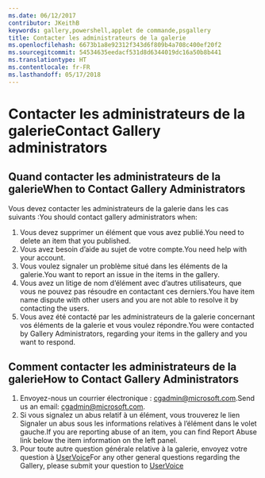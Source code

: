 ```yaml
---
ms.date: 06/12/2017
contributor: JKeithB
keywords: gallery,powershell,applet de commande,psgallery
title: Contacter les administrateurs de la galerie
ms.openlocfilehash: 6673b1a8e92312f343d6f809b4a708c400ef20f2
ms.sourcegitcommit: 54534635eedacf531d8d6344019dc16a50b8b441
ms.translationtype: HT
ms.contentlocale: fr-FR
ms.lasthandoff: 05/17/2018
---
```

# <a name="contact-gallery-administrators"></a><span data-ttu-id="12a10-103">Contacter les administrateurs de la galerie</span><span class="sxs-lookup"><span data-stu-id="12a10-103">Contact Gallery administrators</span></span>

## <a name="when-to-contact-gallery-administrators"></a><span data-ttu-id="12a10-104">Quand contacter les administrateurs de la galerie</span><span class="sxs-lookup"><span data-stu-id="12a10-104">When to Contact Gallery Administrators</span></span>

<span data-ttu-id="12a10-105">Vous devez contacter les administrateurs de la galerie dans les cas suivants :</span><span class="sxs-lookup"><span data-stu-id="12a10-105">You should contact gallery administrators when:</span></span>

1. <span data-ttu-id="12a10-106">Vous devez supprimer un élément que vous avez publié.</span><span class="sxs-lookup"><span data-stu-id="12a10-106">You need to delete an item that you published.</span></span>
2. <span data-ttu-id="12a10-107">Vous avez besoin d’aide au sujet de votre compte.</span><span class="sxs-lookup"><span data-stu-id="12a10-107">You need help with your account.</span></span>
3. <span data-ttu-id="12a10-108">Vous voulez signaler un problème situé dans les éléments de la galerie.</span><span class="sxs-lookup"><span data-stu-id="12a10-108">You want to report an issue in the items in the gallery.</span></span>
4. <span data-ttu-id="12a10-109">Vous avez un litige de nom d’élément avec d’autres utilisateurs, que vous ne pouvez pas résoudre en contactant ces derniers.</span><span class="sxs-lookup"><span data-stu-id="12a10-109">You have item name dispute with other users and you are not able to resolve it by contacting the users.</span></span>
5. <span data-ttu-id="12a10-110">Vous avez été contacté par les administrateurs de la galerie concernant vos éléments de la galerie et vous voulez répondre.</span><span class="sxs-lookup"><span data-stu-id="12a10-110">You were contacted by Gallery Administrators, regarding your items in the gallery and you want to respond.</span></span>

## <a name="how-to-contact-gallery-administrators"></a><span data-ttu-id="12a10-111">Comment contacter les administrateurs de la galerie</span><span class="sxs-lookup"><span data-stu-id="12a10-111">How to Contact Gallery Administrators</span></span>

1. <span data-ttu-id="12a10-112">Envoyez-nous un courrier électronique : cgadmin@microsoft.com.</span><span class="sxs-lookup"><span data-stu-id="12a10-112">Send us an email: cgadmin@microsoft.com.</span></span>
2. <span data-ttu-id="12a10-113">Si vous signalez un abus relatif à un élément, vous trouverez le lien Signaler un abus sous les informations relatives à l’élément dans le volet gauche.</span><span class="sxs-lookup"><span data-stu-id="12a10-113">If you are reporting abuse of an item, you can find Report Abuse link below the item information on the left panel.</span></span>
3. <span data-ttu-id="12a10-114">Pour toute autre question générale relative à la galerie, envoyez votre question à [UserVoice](http://windowsserver.uservoice.com/forums/301869-powershell)</span><span class="sxs-lookup"><span data-stu-id="12a10-114">For any other general questions regarding the Gallery, please submit your question to [UserVoice](http://windowsserver.uservoice.com/forums/301869-powershell)</span></span>